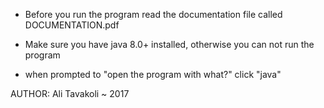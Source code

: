 - Before you run the program read the documentation file called DOCUMENTATION.pdf

- Make sure you have java 8.0+ installed, otherwise you can not run the program

- when prompted to "open the program with what?" click "java"

AUTHOR: Ali Tavakoli ~ 2017

